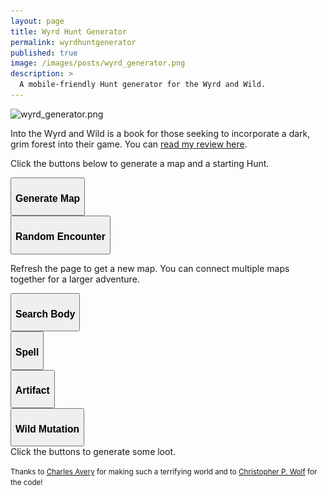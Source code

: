 ```yaml
---
layout: page
title: Wyrd Hunt Generator
permalink: wyrdhuntgenerator
published: true
image: /images/posts/wyrd_generator.png
description: >
  A mobile-friendly Hunt generator for the Wyrd and Wild.
---
```


![wyrd_generator.png]({{site.url}}/images/posts/wyrd_generator.png)

Into the Wyrd and Wild is a book for those seeking to incorporate a dark, grim forest into their game. You can [read my
review here](/david/2019/07/WyrdWild).

Click the buttons below to generate a map and a starting Hunt.

<div id="mainButtons" class="row centerButtons">
  <div class="col-md-6 col-12">
    <button id="downloadBTN" class="btn wyrd-btn" onclick="showMap()">
      <h3 id="locBtn">Generate Map</h3>
    </button>
  </div>
  <div class="col-md-6 col-12">
    <button class="btn wyrd-btn" onclick="nextEncounter()">
      <h3>Random Encounter</h3>
    </button>
  </div>
</div>

<div id="locationCard" class="container generatorCard" style="margin-bottom: 30px;display:none;">
  <p id="huntText"></p>
  <img id="mapIMG" src="/images/WyrdMaps/blankMap.png">
  <div id="mapNav" class="row centerButtons" style="margin-top:40px;margin-left:0px;">
  <div class="col" style="padding-right: 5px;padding-left: 5px;">
<a class="btn wyrd-btn" href="#loc1"><h3 class="tightSpacing">1</h3></a>
</div>
  <div class="col" style="padding-right: 5px;padding-left: 5px;">
<a class="btn wyrd-btn" href="#loc2"><h3 class="tightSpacing">2</h3></a>
</div>
  <div class="col" style="padding-right: 5px;padding-left: 5px;">
<a class="btn wyrd-btn" href="#loc3"><h3 class="tightSpacing">3</h3></a>
</div>
  <div class="col" style="padding-right: 5px;padding-left: 5px;">
<a class="btn wyrd-btn" href="#loc4"><h3 class="tightSpacing">4</h3></a>
</div>
  <div class="col" style="padding-right: 5px;padding-left: 5px;">
<a class="btn wyrd-btn" href="#loc5"><h3 class="tightSpacing">5</h3></a>
</div>
  <div class="col" style="padding-right: 5px;padding-left: 5px;">
<a class="btn wyrd-btn" href="#loc6"><h3 class="tightSpacing">6</h3></a>
</div>
  <div class="col" style="padding-right: 5px;padding-left: 5px;">
<a class="btn wyrd-btn" href="#loc7"><h3 class="tightSpacing">7</h3></a>
</div>
  <div class="col" style="padding-right: 5px;padding-left: 5px;">
<a class="btn wyrd-btn" href="#loc8"><h3 class="tightSpacing">8</h3></a>
</div>
</div>
  <p id="loc1"></p>
  <p id="loc2"></p>
  <p id="loc3"></p>
  <p id="loc4"></p>
  <p id="loc5"></p>
  <p id="loc6"></p>
  <p id="loc7"></p>
  <p id="loc8"></p>
</div>

 Refresh the page to get a new map. You can connect multiple maps together for a larger adventure.

<div id="encounterCard" class="container generatorCard tightSpacing" style="margin-bottom: 30px;display:none;">
  Click the buttons above to generate locations and encounters
</div>

<div class="row centerButtons">
  <div class="col-md-6 col-12">
    <button class="btn wyrd-btn" onclick="searchBody()">
      <h3>Search Body</h3>
    </button>
  </div>
  <div class="col-md-6 col-12">
    <button class="btn wyrd-btn" onclick="spell()">
      <h3>Spell</h3>
    </button>
  </div>
  <div class="col-md-6 col-12">
    <button class="btn wyrd-btn" onclick="artifact()">
      <h3>Artifact</h3>
    </button>
  </div>
  <div class="col-md-6 col-12">
    <button class="btn wyrd-btn" onclick="mutation()">
      <h3>Wild Mutation</h3>
    </button>
  </div>
</div>

<div class="container generatorCard">
  <div class="row">
    <div class="col tightSpacing" id="lootBox">Click the buttons to generate some loot.</div>
  </div>
</div>

<small>Thanks to <a href="https://twitter.com/CharlieFergaves">Charles Avery</a> for making such a terrifying world and to <a href="http://chrispwolf.com/">Christopher P. Wolf</a> for the code!</small>

<script async src="/assets/js/html2canvas.min.js" language="javascript" type="text/javascript"></script>
<script async src="/_pages/resources/wyrdhunt.js" language="javascript" type="text/javascript"></script>